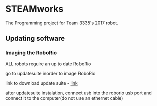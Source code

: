 # STEAMworks
The Programming project for Team 3335's 2017 robot.
## Updating software
### Imaging the RoboRio
ALL robots reguire an up to date RoboRio

go to updatesuite inorder to image RoboRio

link to download update suite - [link](https://wpilib.screenstepslive.com/s/4485/m/13503/l/599670-installing-the-frc-2017-update-suite-all-languages)

after updatesuite instalation, connect usb into the roborio usb port and connect it to the computer\(do not use an ethernet cable)




